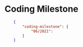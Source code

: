 # Coding Milestone
```json
    {
        "coding-milestone": {
            "06/2021": 
        }
    }
```
